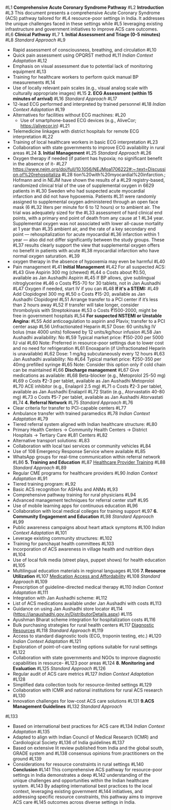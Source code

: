 #L1
**Comprehensive Acute Coronary Syndrome Pathway**
#L2
**Introduction**
#L3
This document presents a comprehensive Acute Coronary Syndrome (ACS) pathway tailored for
#L4
resource-poor settings in India. It addresses the unique challenges faced in these settings while
#L5
leveraging existing infrastructure and government initiatives to improve ACS care outcomes.
#L6
**Clinical Pathway**
#L7
**1. Initial Assessment and Triage (0-5 minutes)**
#L8
*Standard Approach*
#L9
- Rapid assessment of consciousness, breathing, and circulation
#L10
- Quick pain assessment using OPQRST method
#L11
*Indian Context Adaptation*
#L12
- Emphasis on visual assessment due to potential lack of monitoring equipment
#L13
- Training for healthcare workers to perform quick manual BP measurements
#L14
- Use of locally relevant pain scales (e.g., visual analog scale with culturally appropriate images)
#L15
**2. ECG Assessment (within 15 minutes of arrival)**
#L16
*Standard Approach*
#L17
- 12-lead ECG performed and interpreted by trained personnel
#L18
*Indian Context Adaptation*
#L19
- Alternatives for facilities without ECG machines:
#L20
  - Use of smartphone-based ECG devices (e.g., AliveCor; https://alivecor.in)
#L21
- Telemedicine linkages with district hospitals for remote ECG interpretation
#L22
- Training of local healthcare workers in basic ECG interpretation
#L23
- Collaboration with state governments to improve ECG availability in rural areas
#L24
**3. Initial Management**
#L25
*Standard Approach*
#L26
- Oxygen therapy if needed (if patient has hypoxia; no significant benefit in the absence of it-
#L27
  https://www.nejm.org/doi/full/10.1056/NEJMoa1706222#:~:text=Discussion,of%20rehospitaliza
#L28
  tion%20with%20myocardial%20infarction.; Hofmann and in NEJM have shown the results of a
#L29
  registry-based, randomized clinical trial of the use of supplemental oxygen in 6629 patients in
#L30
  Sweden who had suspected acute myocardial infarction and did not have hypoxemia. Patients
#L31
  were randomly assigned to supplemental oxygen administered through an open face mask (6
#L32
  liters per minute for 6 to 12 hours) or to ambient air. The trial was adequately sized for the
#L33
  assessment of hard clinical end points, with a primary end point of death from any cause at 1
#L34
  year. Supplemental oxygen was not associated with lower all-cause mortality at 1 year than
#L35
  ambient air, and the rate of a key secondary end point — rehospitalization for acute myocardial
#L36
  infarction within 1 year — also did not differ significantly between the study groups. These
#L37
  results clearly support the view that supplemental oxygen offers no benefit in patients with acute
#L38
  myocardial infarction who have normal oxygen saturation.
#L39
- oxygen therapy in the absence of hypoxemia may even be harmful
#L40
- Pain management
#L41
**Initial Management**
#L42
For all suspected ACS:
#L43
Give Aspirin 300 mg (chewed)
#L44
o Costs about ₹0.50, available as Jan Aushadhi Aspirin
#L45
If BP allows, give sublingual nitroglycerine
#L46
o Costs ₹55-70 for 30 tablets, not in Jan Aushadhi
#L47
Oxygen if needed, start IV if you can
#L48
**If it's a STEMI:**
#L49
Add Clopidogrel 300 mg
#L50
o Costs ₹15-20, available as Jan Aushadhi Clopidogrel
#L51
Arrange transfer to a PCI center if it’s less than 2 hours away
#L52
If transfer will take longer, consider thrombolysis with Streptokinase
#L53
o Costs ₹1500-2000, might be free in government hospitals
#L54
**For suspected NSTEMI or Unstable Angina:**
#L55
Add anticoagulation to aspirin and Plavix; transfer to a PCI center asap
#L56
Unfractionated Heparin
#L57
Dose: 60 units/kg IV bolus (max 4000 units) followed by 12 units/kg/hour infusion
#L58
Jan Aushadhi availability: No
#L59
Typical market price: ₹150-200 per 5000 IU vial
#L60
Note: Preferred in resource-poor settings due to lower cost and no need for refrigeration
#L61
Enoxaparin (if Unfractionated Heparin is unavailable)
#L62
Dose: 1 mg/kg subcutaneously every 12 hours
#L63
Jan Aushadhi availability: No
#L64
Typical market price: ₹250-350 per 40mg prefilled syringe
#L65
Note: Consider this option only if cold chain can be maintained
#L66
**Discharge management**
#L67
Give medications as available:
#L68
Beta-blocker (e.g., Metoprolol 25-50 mg)
#L69
o Costs ₹2-3 per tablet, available as Jan Aushadhi Metoprolol
#L70
ACE inhibitor (e.g., Enalapril 2.5 mg)
#L71
o Costs ₹2-3 per tablet, available as Jan Aushadhi Enalapril
#L72
Statin (e.g., Atorvastatin 40-80 mg)
#L73
o Costs ₹5-7 per tablet, available as Jan Aushadhi Atorvastati
#L74
**4. Referral Network**
#L75
*Standard Approach*
#L76
- Clear criteria for transfer to PCI-capable centers
#L77
- Ambulance transfer with trained paramedics
#L78
*Indian Context Adaptation*
#L79
- Tiered referral system aligned with Indian healthcare structure:
#L80
- Primary Health Centers → Community Health Centers → District Hospitals → Tertiary Care
#L81
  Centers
#L82
- Alternative transport solutions:
#L83
- Collaboration with local taxi services or community vehicles
#L84
- Use of 108 Emergency Response Service where available
#L85
- WhatsApp groups for real-time communication within referral network
#L86
**5. Training and Education**
#L87
<u>Healthcare Provider Training</u>
#L88
*Standard Approach*
#L89
- Regular CME programs for healthcare providers
#L90
*Indian Context Adaptation*
#L91
- Tiered training program:
#L92
- Basic ACS recognition for ASHAs and ANMs
#L93
- Comprehensive pathway training for rural physicians
#L94
- Advanced management techniques for referral center staff
#L95
- Use of mobile learning apps for continuous education
#L96
- Collaboration with local medical colleges for training support
#L97
**6. Community Engagement and Education**
#L98
*Standard Approach*
#L99
- Public awareness campaigns about heart attack symptoms
#L100
*Indian Context Adaptation*
#L101
- Leverage existing community structures:
#L102
- Training for panchayat health committees
#L103
- Incorporation of ACS awareness in village health and nutrition days
#L104
- Use of local folk media (street plays, puppet shows) for health education
#L105
- Multilingual education materials in regional languages
#L106
**7. Resource Utilization**
#L107
<u>Medication Access and Affordability</u>
#L108
*Standard Approach*
#L109
- Prescription of guideline-directed medical therapy
#L110
*Indian Context Adaptation*
#L111
- Integration with Jan Aushadhi scheme:
#L112
- List of ACS medications available under Jan Aushadhi with costs
#L113
- Guidance on using Jan Aushadhi store locator
#L114
  (https://janaushadhi.gov.in/DistributorDetails.aspx)
#L115
- Ayushman Bharat scheme integration for hospitalization costs
#L116
- Bulk purchasing strategies for rural health centers
#L117
<u>Diagnostic Resources</u>
#L118
*Standard Approach*
#L119
- Access to standard diagnostic tools (ECG, troponin testing, etc.)
#L120
*Indian Context Adaptation*
#L121
- Exploration of point-of-care testing options suitable for rural settings
#L122
- Collaboration with state governments and NGOs to improve diagnostic capabilities in resource-
#L123
  poor areas
#L124
**8. Monitoring and Evaluation**
#L125
*Standard Approach*
#L126
- Regular audit of ACS care metrics
#L127
*Indian Context Adaptation*
#L128
- Simplified data collection tools for resource-limited settings
#L129
- Collaboration with ICMR and national institutions for rural ACS research
#L130
- Innovation challenges for low-cost ACS care solutions
#L131
**9.ACS Management Guidelines**
#L132
*Standard Approach*

#L133
- Based on international best practices for ACS care
#L134
*Indian Context Adaptation*
#L135
- Adapted to align with Indian Council of Medical Research (ICMR) and Cardiological Society
#L136
  of India guidelines
#L137
- Based on extensive lit review published from India and the global south, GRADE system and
#L138
  consensus opinions from practitioners on the ground
#L139
- Considerations for resource constraints in rural settings
#L140
**Conclusion**
#L141
This comprehensive ACS pathway for resource-poor settings in India demonstrates a deep
#L142
understanding of the unique challenges and opportunities within the Indian healthcare system.
#L143
By adapting international best practices to the local context, leveraging existing government
#L144
initiatives, and addressing specific resource constraints, this pathway aims to improve ACS care
#L145
outcomes across diverse settings in India.